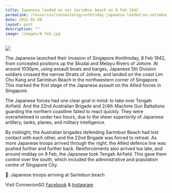 ```yaml
---
title: Japanese landed on our Sarimbun beach on 8 Feb 1942
permalink: /resources/connexionsg/onthisday-japanese-landed-on-sarimbun-beach-on-8feb1942/
date: 2022-02-08
layout: post
description: ""
image: /images/8 feb.jpg
---
```

![](/images/8%20feb.jpg)

The Japanese launched their invasion of Singapore #onthisday, 8 Feb 1942, from concealed positions up the Skudai and Melayu Rivers of Johore. At around 1030pm, using assault boats and barges, Japanese 5th Division soldiers crossed the narrow Straits of Johore, and landed on the coast Lim Chu Kang and Sarimbun Beach in the northwestern corner of Singapore. This marked the first stage of the Japanese assault on the Allied forces in Singapore.

The Japanese forces had one clear goal in mind: to take over Tengah Airfield. And the 22nd Australian Brigade and 2/4th Machine Gun Battalions guarding the northern coastline failed to react quickly. They were overwhelmed in under two hours, due to the sheer superiority of Japanese artillery, tanks, planes, and military intelligence.

By midnight, the Australian brigades defending Sarimbun Beach had lost contact with each other, and the 22nd Brigade was forced to retreat. As more Japanese troops arrived through the night, the Allied defence line was pushed further and further back. Reinforcements also arrived too late, and around midday on 9 Feb, the Japanese took Tengah Airfield. This gave them control over the south, which included the administrative and population centre of Singapore City.

📸: Japanese troops arriving at Sarimbun beach

Visit ConnexionSG [Facebook](https://www.facebook.com/ConnexionSG) & [Instagram](https://www.instagram.com/connexionsg/)